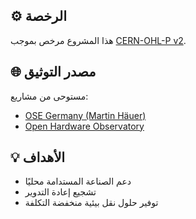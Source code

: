 ## ⚙️ الرخصة

هذا المشروع مرخص بموجب [CERN-OHL-P v2](LICENSE.md).

## 🌐 مصدر التوثيق

مستوحى من مشاريع:
- [OSE Germany (Martin Häuer)](https://wiki.opensourceecology.de/)
- [Open Hardware Observatory](https://wiki.oho.wiki/)

## 💡 الأهداف

- دعم الصناعة المستدامة محليًا
- تشجيع إعادة التدوير
- توفير حلول نقل بيئية منخفضة التكلفة
